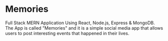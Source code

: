 # Memories

Full Stack MERN Application Using React, Node.js, Express & MongoDB. The App is called "Memories" and it is a simple social media app that allows users to post interesting events that happened in their lives.
